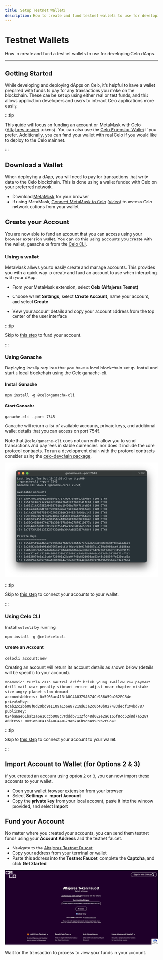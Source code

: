```yaml
---
title: Setup Testnet Wallets
description: How to create and fund testnet wallets to use for developing Celo dApps.
---
```


# Testnet Wallets

How to create and fund a testnet wallets to use for developing Celo dApps.

---

## Getting Started

While developing and deploying dApps on Celo, it’s helpful to have a wallet prepared with funds to pay for any transactions you make on the blockchain. These can be set up using either real or test funds, and this allows application developers and users to interact Celo applications more easily.

:::tip

This guide will focus on funding an account on MetaMask with Celo ([Alfajores testnet](/network/alfajores/) tokens). You can also use the [Celo Extension Wallet](/wallet/index#celoextensionwallet) if you prefer. Additionally, you can fund your wallet with real Celo if you would like to deploy to the Celo mainnet.

:::

## Download a Wallet

When deploying a dApp, you will need to pay for transactions that write data to the Celo blockchain. This is done using a wallet funded with Celo on your preferred network.

- Download [MetaMask](https://metamask.io/) for your browser
- If using MetaMask, [Connect MetaMask to Celo](/wallet/metamask/use) ([video](https://www.youtube.com/watch?v=JLHeCb01fzs)) to access Celo network options from your wallet

## Create your Account

You are now able to fund an account that you can access using your browser extension wallet. You can do this using accounts you create with the wallet, ganache or from the [Celo CLI](/cli/).

### Using a wallet

MetaMask allows you to easily create and manage accounts. This provides you with a quick way to create and fund an account to use when interacting with your dApp.

- From your MetaMask extension, select **Celo (Alfajores Tesnet)**

<!-- ![select alfajores network in MM](/img/doc-images/testnet-wallet/image1.png) -->

- Choose wallet **Settings**, select **Create Account**, name your account, and select **Create**

<!-- ![select create account MM](/img/doc-images/testnet-wallet/image2.png) -->

- View your account details and copy your account address from the top center of the user interface

<!-- ![new account MM](/img/doc-images/testnet-wallet/image3.png) -->

:::tip

Skip to [this step](#fund-your-account) to fund your account.

:::

### Using Ganache

Deploying locally requires that you have a local blockchain setup. Install and start a local blockchain using the Celo ganache-cli.

#### Install Ganache

```
npm install -g @celo/ganache-cli
```

#### Start Ganache

```
ganache-cli --port 7545
```

Ganache will return a list of available accounts, private keys, and additional wallet details that you can access on port 7545.

Note that `@celo/ganache-cli` does not currently allow you to send transactions and pay fees in stable currencies, nor does it include the core protocol contracts. To run a development chain with the protocol contracts consider using the [celo-devchain package](/developer/setup/development-chain#1-use-the-celo-devchain-npm-package).

![ganache terminal output](/img/doc-images/testnet-wallet/image4.png)

:::tip

Skip to [this step](#import-account-to-wallet-for-options-2--3) to connect your accounts to your wallet.

:::

### Using Celo CLI

Install `celocli` by running

```
npm install -g @celo/celocli
```

#### Create an Account

```
celocli account:new
```

Creating an account will return its account details as shown below (details will be specific to your account).

```shell
mnemonic: turtle cash neutral drift brisk young swallow raw payment drill mail wear penalty vibrant entire adjust near chapter mistake size angry planet slam demand
accountAddress: 0x5986ac413fA0C4A0379A674Cb986A59a962FC84e
privateKey: 8cab22c2bb08f0d20bd9e1109a156e87219d63a2c0b40b027483decf194bd787
publicKey: 024baaae61bab2a6e16ccb008c78dddb7132fc48d082e2a6166f8cc52d8d7a5289
address: 0x5986ac413fA0C4A0379A674Cb986A59a962FC84e
```

:::tip

Skip to [this step](#import-account-to-wallet-for-options-2--3) to connect your account to your wallet.

:::

## Import Account to Wallet (for Options 2 & 3)

If you created an account using option 2 or 3, you can now import these accounts to your wallet.

- Open your wallet browser extension from your browser
- Select **Settings** > **Import Account**
- Copy the **private key** from your local account, paste it into the window provided, and select **Import**

<!-- ![import account to metamask](/img/doc-images/testnet-wallet/image5.png) -->

## Fund your Account

No matter where you created your accounts, you can send them testnet funds using your **Account Address** and the testnet faucet.

- Navigate to the [Alfajores Testnet Faucet](https://celo.org/developers/faucet)
- Copy your address from your terminal or wallet
- Paste this address into the **Testnet Faucet**, complete the **Captcha**, and click **Get Started**

![alfajores faucet](/img/doc-images/testnet-wallet/image6.png)

Wait for the transaction to process to view your funds in your account.
